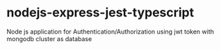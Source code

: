 # nodejs-express-jest-typescript
Node js application for Authentication/Authorization using jwt token with mongodb cluster as database
